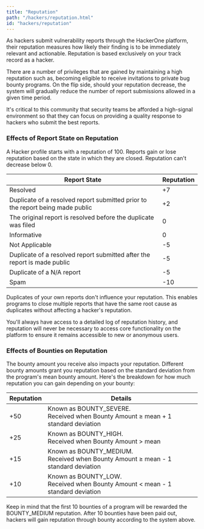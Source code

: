```yaml
---
title: "Reputation"
path: "/hackers/reputation.html"
id: "hackers/reputation"
---
```


As hackers submit vulnerability reports through the HackerOne platform, their reputation measures how likely their finding is to be immediately relevant and actionable. Reputation is based exclusively on your track record as a hacker.

There are a number of privileges that are gained by maintaining a high reputation such as, becoming eligible to receive invitations to private bug bounty programs. On the flip side, should your reputation decrease, the system will gradually reduce the number of report submissions allowed in a given time period.

It's critical to this community that security teams be afforded a high-signal environment so that they can focus on providing a quality response to hackers who submit the best reports.

### Effects of Report State on Reputation
A Hacker profile starts with a reputation of 100. Reports gain or lose reputation based on the state in which they are closed. Reputation can't decrease below 0.

Report State | Reputation
------------ | ------------
Resolved | +7 
Duplicate of a resolved report submitted prior to the report being made public | +2
The original report is resolved before the duplicate was filed | 0
Informative | 0
Not Applicable | -5
Duplicate of a resolved report submitted after the report is made public | -5
Duplicate of a N/A report | -5
Spam | -10

Duplicates of your own reports don't influence your reputation. This enables programs to close multiple reports that have the same root cause as duplicates without affecting a hacker's reputation.

You'll always have access to a detailed log of reputation history, and reputation will never be necessary to access core functionality on the platform to ensure it remains accessible to new or anonymous users.

### Effects of Bounties on Reputation
The bounty amount you receive also impacts your reputation. Different bounty amounts grant you reputation based on the standard deviation from the program's mean bounty amount. Here's the breakdown for how much reputation you can gain depending on your bounty:

Reputation | Details
---------- | --------
+50 | Known as BOUNTY_SEVERE. <br>Received when Bounty Amount ≥ mean + 1 standard deviation
+25 | Known as BOUNTY_HIGH. <br>Received when Bounty Amount > mean
+15 | Known as BOUNTY_MEDIUM. <br>Received when Bounty Amount ≥ mean - 1 standard deviation
+10 | Known as BOUNTY_LOW. <br>Received when Bounty Amount < mean - 1 standard deviation

Keep in mind that the first 10 bounties of a program will be rewarded the BOUNTY_MEDIUM reputation. After 10 bounties have been paid out, hackers will gain reputation through bounty according to the system above.
